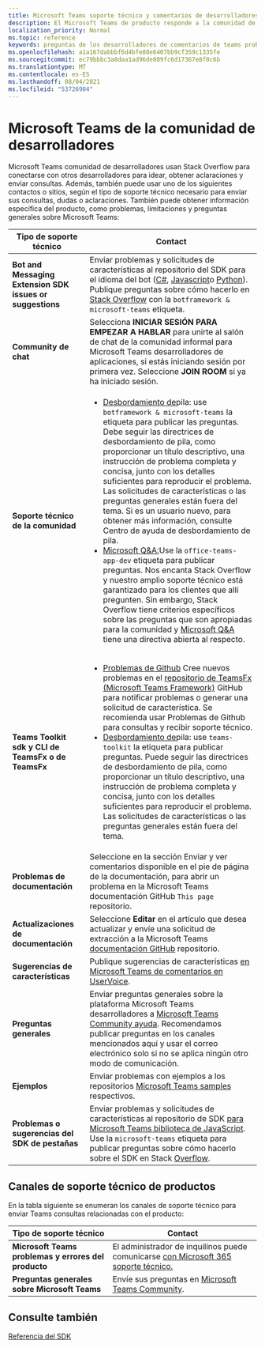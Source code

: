```yaml
---
title: Microsoft Teams soporte técnico y comentarios de desarrolladores
description: El Microsoft Teams de producto responde a la comunidad de desarrolladores en varios canales de soporte técnico y comentarios.
localization_priority: Normal
ms.topic: reference
keywords: preguntas de los desarrolladores de comentarios de teams problemas de solicitudes de soporte técnico de contactos contribuciones de la comunidad
ms.openlocfilehash: a1a167dabbbf6d4bfe88e6407bb9cf359c1335fe
ms.sourcegitcommit: ec79bbbc3a8daa1ad96de809fc6d17367e8f0c6b
ms.translationtype: MT
ms.contentlocale: es-ES
ms.lasthandoff: 08/04/2021
ms.locfileid: "53726904"
---
```

# <a name="microsoft-teams-developer-community-channels"></a>Microsoft Teams de la comunidad de desarrolladores

Microsoft Teams comunidad de desarrolladores usan Stack Overflow para conectarse con otros desarrolladores para idear, obtener aclaraciones y enviar consultas. Además, también puede usar uno de los siguientes contactos o sitios, según el tipo de soporte técnico necesario para enviar sus consultas, dudas o aclaraciones. También puede obtener información específica del producto, como problemas, limitaciones y preguntas generales sobre Microsoft Teams:

|            **Tipo de soporte técnico**            |               **Contact**                                                                                  |
|-----------------------------------------------------|---------------------------------------------------------------------------------------------------------------------------------------------------------------------------------------------------------------------------------------------------------------------------------------------------------------------------------------------------------------------------------------------------------------------------------------------------------------------------------------------------|
|         **Bot and Messaging Extension SDK issues or suggestions**         | Enviar problemas y solicitudes de características al repositorio del SDK para el idioma del bot ([C#](https://github.com/Microsoft/botbuilder-dotnet/), [Javascript](https://github.com/Microsoft/botbuilder-js)o [Python](https://github.com/Microsoft/botbuilder-python)). Publique preguntas sobre cómo hacerlo en [Stack Overflow](https://stackoverflow.com/questions/tagged/botframework%20microsoft-teams) con la `botframework & microsoft-teams` etiqueta.   |
|         **Community de chat**         |  Selecciona **INICIAR SESIÓN PARA EMPEZAR A HABLAR** para unirte al salón de chat de la comunidad informal para Microsoft Teams desarrolladores de aplicaciones, si estás iniciando sesión por primera vez. [](https://gitter.im/OfficeDev/MicrosoftTeamsAppDev) Seleccione **JOIN ROOM** si ya ha iniciado sesión.      |
|            **Soporte técnico de la comunidad**             |     <ul><li> [Desbordamiento de](https://stackoverflow.com/questions/tagged/microsoft-teams)pila: use `botframework & microsoft-teams` la etiqueta para publicar las preguntas. Debe seguir las directrices de desbordamiento de pila, como proporcionar un título descriptivo, una instrucción de problema completa y concisa, junto con los detalles suficientes para reproducir el problema. Las solicitudes de características o las preguntas generales están fuera del tema. Si es un usuario nuevo, para obtener más información, consulte Centro de ayuda de desbordamiento de pila. </li>                                                                                                                                                                       <li>  [Microsoft Q&A:](/answers/topics/office-teams-app-dev.html)Use la `office-teams-app-dev` etiqueta para publicar preguntas. Nos encanta Stack Overflow y nuestro amplio soporte técnico está garantizado para los clientes que allí pregunten. Sin embargo, Stack Overflow tiene criterios específicos sobre las preguntas que son apropiadas para la comunidad y [Microsoft Q&A](/answers/topics/office-teams-app-dev.html) tiene una directiva abierta al respecto.  </li> </ul>                                                                                            |
|          **Teams Toolkit sdk y CLI de TeamsFx o de TeamsFx**           |     <ul><li> [Problemas de Github](https://github.com/OfficeDev/TeamsFx/issues) Cree nuevos problemas en el [repositorio de TeamsFx (Microsoft Teams Framework)](https://github.com/OfficeDev/TeamsFx) GitHub para notificar problemas o generar una solicitud de característica. Se recomienda usar Problemas de Github para consultas y recibir soporte técnico.                                    <li>  [Desbordamiento de](https://stackoverflow.com/questions/tagged/teams-toolkit)pila: use `teams-toolkit` la etiqueta para publicar preguntas. Puede seguir las directrices de desbordamiento de pila, como proporcionar un título descriptivo, una instrucción de problema completa y concisa, junto con los detalles suficientes para reproducir el problema. Las solicitudes de características o las preguntas generales están fuera del tema. </li> </ul>                                                                                            |
|  **Problemas de documentación**  |        Seleccione en la sección Enviar y ver comentarios disponible en el pie de página de la documentación, para abrir un problema en la Microsoft Teams documentación GitHub `This page` repositorio.  [](https://github.com/MicrosoftDocs/msteams-docs/issues)                                                                                                                                                                                            |
|  **Actualizaciones de documentación**           |     Seleccione **Editar** en el artículo que desea actualizar y envíe una solicitud de extracción a la Microsoft Teams [documentación GitHub](https://github.com/MicrosoftDocs/msteams-docs) repositorio.                                                                                                                                                           |
|       **Sugerencias de características**       |                                                                                                                                                                      Publique sugerencias de características [en Microsoft Teams de comentarios en UserVoice](https://microsoftteams.uservoice.com/forums/555103-public-preview/category/182881-developer-platform).                                                                                                                                                                      |
|       **Preguntas generales**         |Enviar preguntas generales sobre la plataforma Microsoft Teams desarrolladores a [Microsoft Teams Community ayuda](mailto:microsoftteamsdev@microsoft.com). Recomendamos publicar preguntas en los canales mencionados aquí y usar el correo electrónico solo si no se aplica ningún otro modo de comunicación.                                                                                                                                                                      |
|        **Ejemplos**         | Enviar problemas con ejemplos a los repositorios [Microsoft Teams samples](https://github.com/OfficeDev/Microsoft-Teams-Samples) respectivos.|
|           **Problemas o sugerencias del SDK de pestañas**          |         Enviar problemas y solicitudes de características al repositorio de SDK [para Microsoft Teams biblioteca de JavaScript](https://github.com/OfficeDev/microsoft-teams-library-js/issues). Use la `microsoft-teams` etiqueta para publicar preguntas sobre cómo hacerlo sobre el SDK en Stack [Overflow](https://stackoverflow.com/questions/tagged/microsoft-teams).                                                                                                                                                                            |

## <a name="product-support-channels"></a>Canales de soporte técnico de productos
En la tabla siguiente se enumeran los canales de soporte técnico para enviar Teams consultas relacionadas con el producto:

|            **Tipo de soporte técnico**            |               **Contact**                                                                                  |
|-----------------------------------------------------|---------------------------------------------------------------------------------------------------------------------------------------------------------------------------------------------------------------------------------------------------------------------------------------------------------------------------------------------------------------------------------------------------------------------------------------------------------------------------------------------------|
|         **Microsoft Teams problemas y errores del producto**          | El administrador de inquilinos puede comunicarse [con Microsoft 365 soporte técnico.](/microsoft-365/admin/contact-support-for-business-products)                                                            |
|        **Preguntas generales sobre Microsoft Teams**        |  Envíe sus preguntas en [Microsoft Teams Community](https://answers.microsoft.com/en-us/msteams/forum).               |                                                           

## <a name="see-also"></a>Consulte también

[Referencia del SDK](/javascript/api/overview/msteams-client?view=msteams-client-js-latest&preserve-view=true)
